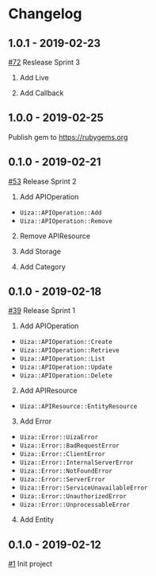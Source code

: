 # Changelog

## 1.0.1 - 2019-02-23
[#72](https://github.com/uizaio/api-wrapper-ruby/pull/72) Reslease Sprint 3
1. Add Live

2. Add Callback

## 1.0.0 - 2019-02-25
Publish gem to https://rubygems.org

## 0.1.0 - 2019-02-21
[#53](https://github.com/uizaio/api-wrapper-ruby/pull/53) Release Sprint 2
1. Add APIOperation
- `Uiza::APIOperation::Add`
- `Uiza::APIOperation::Remove`

2. Remove APIResource

3. Add Storage

4. Add Category

## 0.1.0 - 2019-02-18
[#39](https://github.com/uizaio/api-wrapper-ruby/pull/39) Release Sprint 1
1. Add APIOperation
- `Uiza::APIOperation::Create`
- `Uiza::APIOperation::Retrieve`
- `Uiza::APIOperation::List`
- `Uiza::APIOperation::Update`
- `Uiza::APIOperation::Delete`

2. Add APIResource
- `Uiza::APIResource::EntityResource`

3. Add Error
- `Uiza::Error::UizaError`
- `Uiza::Error::BadRequestError`
- `Uiza::Error::ClientError`
- `Uiza::Error::InternalServerError`
- `Uiza::Error::NotFoundError`
- `Uiza::Error::ServerError`
- `Uiza::Error::ServiceUnavailableError`
- `Uiza::Error::UnauthorizedError`
- `Uiza::Error::UnprocessableError`

4. Add Entity

## 0.1.0 - 2019-02-12
[#1](https://github.com/uizaio/api-wrapper-ruby/pull/1) Init project

